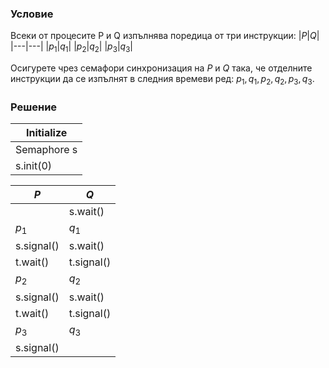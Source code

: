 ### Условие

Всеки от процесите P и Q изпълнява поредица от три инструкции:
|$P$|$Q$|
|---|---|
|$p_1$|$q_1$|
|$p_2$|$q_2$|
|$p_3$|$q_3$|

Осигурете чрез семафори синхронизация на $P$ и $Q$ така, че отделните инструкции да се изпълнят
в следния времеви ред: $p_1, q_1, p_2, q_2, p_3, q_3$.

### Решение


| Initialize     |
| -------------- |
| Semaphore s    |
| s.init(0)      |

| $P$        | $Q$        |
| ---------- |------------|
|            | s.wait()   |
| $p_1$      | $q_1$      |
| s.signal() | s.wait()   |
| t.wait()   | t.signal() |
| $p_2$      | $q_2$      |
| s.signal() | s.wait()   |
| t.wait()   | t.signal() |
| $p_3$      | $q_3$      |
| s.signal() |            |
